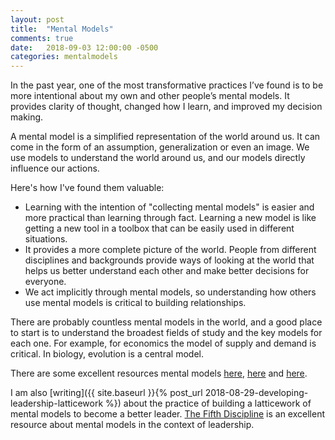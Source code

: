 ```yaml
---
layout: post
title:  "Mental Models"
comments: true
date:   2018-09-03 12:00:00 -0500
categories: mentalmodels
---
```


In the past year, one of the most transformative practices I’ve found is to be more intentional about my own and other people’s mental models. It provides clarity of thought, changed how I learn, and improved my decision making.

A mental model is a simplified representation of the world around us. It can come in the form of an assumption, generalization or even an image. We use models to understand the world around us, and our models directly influence our actions. 

Here's how I've found them valuable:
* Learning with the intention of "collecting mental models" is easier and more practical than learning through fact. Learning a new model is like getting a new tool in a toolbox that can be easily used in different situations. 
* It provides a more complete picture of the world. People from different disciplines and backgrounds provide ways of looking at the world that helps us better understand each other and make better decisions for everyone. 
* We act implicitly through mental models, so understanding how others use mental models is critical to building relationships.

There are probably countless mental models in the world, and a good place to start is to understand the broadest fields of study and the key models for each one. For example, for economics the model of supply and demand is critical. In biology, evolution is a central model.

There are some excellent resources mental models [here](https://jamesclear.com/mental-models), [here](https://www.fs.blog/mental-models/) and [here](https://medium.com/@yegg/mental-models-i-find-repeatedly-useful-936f1cc405d).
 
I am also [writing]({{ site.baseurl }}{% post_url 2018-08-29-developing-leadership-latticework %}) about the practice of building a latticework of mental models to become a better leader. [The Fifth Discipline](https://www.amazon.com/Fifth-Discipline-Practice-Learning-Organization/dp/0385517254) is an excellent resource about mental models in the context of leadership. 